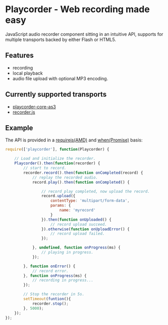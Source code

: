 # Playcorder - Web recording made easy

JavaScript audio recorder component sitting in an intuitive API, supports for multiple transports backed by either Flash or HTML5.

## Features
 * recording
 * local playback
 * audio file upload with optional MP3 encoding.

## Currently supported transports
 * [playcorder-core-as3](https://github.com/normanzb/playcorder-core-as3)
 * [recorder.js](https://github.com/garryyao/recorder.js)

## Example
The API is provided in a [requirejs(AMD)](http://requirejs.org/) and [when(Promise)](https://github.com/cujojs/when) basis:

```js
require(['playcorder'], function(Playcorder) {

	// Load and initialize the recorder.
	Playcorder().then(function(recorder) {
		// start to record.
		recorder.record().then(function onCompleted(record) {
			// replay the recorded audio.
			record.play().then(function onCompleted() {

				// record play completed, now upload the record.
				record.upload({
					contentType: 'multipart/form-data',
					params: {
						name: 'myrecord'
					}
				}).then(function onUploaded() {
					// record upload succeed.
				}).otherwise(function onUploadError() {
					// record upload failed.
				});

			}, undefined, function onProgress(ms) {
				// playing in progress.
			});

		}, function onError() {
			// record error.
		}, function onProgress(ms) {
			// recording in progress...
		});

		// Stop the recorder in 5s.
		setTimeout(funtion(){
			recorder.stop();
		}, 5000);
	});
});
```
